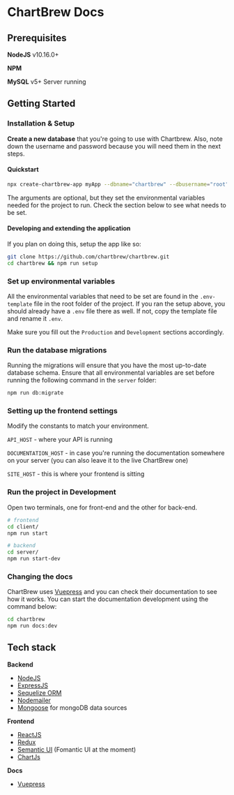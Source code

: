 # ChartBrew Docs

## Prerequisites

**NodeJS** v10.16.0+

**NPM**

**MySQL** v5+ Server running

## Getting Started

### Installation & Setup

**Create a new database** that you're going to use with Chartbrew. Also, note down the username and password because you will need them in the next steps.

#### Quickstart

```sh
npx create-chartbrew-app myApp --dbname="chartbrew" --dbusername="root" --dbpassword="" --dbhost="localhost"
```

The arguments are optional, but they set the environmental variables needed for the project to run. Check the section below to see what needs to be set.

#### Developing and extending the application

If you plan on doing this, setup the app like so:

```sh
git clone https://github.com/chartbrew/chartbrew.git
cd chartbrew && npm run setup
```

### Set up environmental variables

All the environmental variables that need to be set are found in the `.env-template` file in the root folder of the project. If you ran the setup above, you should already have a `.env` file there as well. If not, copy the template file and rename it `.env`.

Make sure you fill out the `Production` and `Development` sections accordingly.

### Run the database migrations

Running the migrations will ensure that you have the most up-to-date database schema. Ensure that all environmental variables are set before running the following command in the `server` folder:

```sh
npm run db:migrate
```

### Setting up the frontend settings

Modify the constants to match your environment.

`API_HOST` - where your API is running

`DOCUMENTATION_HOST` - in case you're running the documentation somewhere on your server (you can also leave it to the live ChartBrew one)

`SITE_HOST` - this is where your frontend is sitting

### Run the project in Development

Open two terminals, one for front-end and the other for back-end.

```sh
# frontend
cd client/
npm run start

# backend
cd server/
npm run start-dev
```

### Changing the docs

ChartBrew uses [Vuepress](https://vuepress.vuejs.org/) and you can check their documentation to see how it works. You can start the documentation development using the command below:

```sh
cd chartbrew
npm run docs:dev
```

## Tech stack

**Backend**

* [NodeJS](https://nodejs.org/en/)
* [ExpressJS](https://expressjs.com/)
* [Sequelize ORM](https://sequelize.org/)
* [Nodemailer](https://nodemailer.com/about/)
* [Mongoose](https://mongoosejs.com/) for mongoDB data sources

**Frontend**

* [ReactJS](https://reactjs.org/)
* [Redux](https://redux.js.org/)
* [Semantic UI](https://fomantic-ui.com/) (Fomantic UI at the moment)
* [ChartJs](https://www.chartjs.org/)

**Docs**

* [Vuepress](https://vuepress.vuejs.org/)
